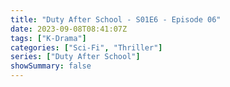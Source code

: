 ```yaml
---
title: "Duty After School - S01E6 - Episode 06"
date: 2023-09-08T08:41:07Z
tags: ["K-Drama"]
categories: ["Sci-Fi", "Thriller"]
series: ["Duty After School"]
showSummary: false
---
```


<mux-player stream-type="on-demand"
  src="https://kp3d-my.sharepoint.com/personal/ryoo_kp3d_onmicrosoft_com/_layouts/15/download.aspx?share=EWpjqBAZyUFCgRJkqngQ2bcBZCnycRILURB6DHWBnvPUNw" metadata-video-title="Duty After School - S01E5 - Episode 05" prefer-playback="mse" controls>
  </mux-player>
  
  
  <script src="https://cdn.jsdelivr.net/npm/@mux/mux-player"></script>
  
 <script id="47mc9Md3mb2bW01F136hAEInYe6fUXLj1sqa6p6R01MWM" type="application/ld+json">
 {
  "@context": "https://schema.org/",
  "@type": "VideoObject",
  "name": "Duty After School - S01E6 - Episode 06",
  "contentUrl": "https://stream.mux.com/47mc9Md3mb2bW01F136hAEInYe6fUXLj1sqa6p6R01MWM.m3u8",
  "thumbnailUrl": "https://www.themoviedb.org/t/p/original/kPByE44764Hdad972h2GK301a8k.jpg?width=314&fit_mode=preserve&time=25",
  "uploadDate": "2023-09-08T08:41:07Z",
}

</script>